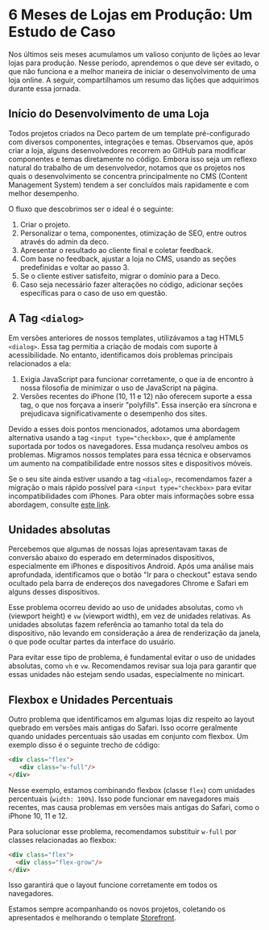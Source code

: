 # 6 Meses de Lojas em Produção: Um Estudo de Caso

Nos últimos seis meses acumulamos um valioso conjunto de lições ao levar lojas para produção. Nesse período, aprendemos o que deve ser evitado, o que não funciona e a melhor maneira de iniciar o desenvolvimento de uma loja online. A seguir, compartilhamos um resumo das lições que adquirimos durante essa jornada.

## Início do Desenvolvimento de uma Loja

Todos projetos criados na Deco partem de um template pré-configurado com diversos componentes, integrações e temas. Observamos que, após criar a loja, alguns desenvolvedores recorrem ao GitHub para modificar componentes e temas diretamente no código. Embora isso seja um reflexo natural do trabalho de um desenvolvedor, notamos que os projetos nos quais o desenvolvimento se concentra principalmente no CMS (Content Management System) tendem a ser concluídos mais rapidamente e com melhor desempenho.

O fluxo que descobrimos ser o ideal é o seguinte:

1. Criar o projeto.
2. Personalizar o tema, componentes, otimização de SEO, entre outros através do admin da deco.
3. Apresentar o resultado ao cliente final e coletar feedback.
4. Com base no feedback, ajustar a loja no CMS, usando as seções predefinidas e voltar ao passo 3.
6. Se o cliente estiver satisfeito, migrar o domínio para a Deco.
7. Caso seja necessário fazer alterações no código, adicionar seções específicas para o caso de uso em questão.

## A Tag `<dialog>`

Em versões anteriores de nossos templates, utilizávamos a tag HTML5 `<dialog>`. Essa tag permitia a criação de modais com suporte à acessibilidade. No entanto, identificamos dois problemas principais relacionados a ela:

1. Exigia JavaScript para funcionar corretamente, o que ia de encontro à nossa filosofia de minimizar o uso de JavaScript na página.
2. Versões recentes do iPhone (10, 11 e 12) não oferecem suporte a essa tag, o que nos forçava a inserir "polyfills". Essa inserção era síncrona e prejudicava significativamente o desempenho dos sites.

Devido a esses dois pontos mencionados, adotamos uma abordagem alternativa usando a tag `<input type="checkbox>`, que é amplamente suportada por todos os navegadores. Essa mudança resolveu ambos os problemas. Migramos nossos templates para essa técnica e observamos um aumento na compatibilidade entre nossos sites e dispositivos móveis.

Se o seu site ainda estiver usando a tag `<dialog>`, recomendamos fazer a migração o mais rápido possível para `<input type="checkbox>` para evitar incompatibilidades com iPhones. Para obter mais informações sobre essa abordagem, consulte [este link](https://daisyui.com/components/modal/#method-2-using-a-hidden-checkbox-legacy).

## Unidades absolutas

Percebemos que algumas de nossas lojas apresentavam taxas de conversão abaixo do esperado em determinados dispositivos, especialmente em iPhones e dispositivos Android. Após uma análise mais aprofundada, identificamos que o botão "Ir para o checkout" estava sendo ocultado pela barra de endereços dos navegadores Chrome e Safari em alguns desses dispositivos.

Esse problema ocorreu devido ao uso de unidades absolutas, como `vh` (viewport height) e `vw` (viewport width), em vez de unidades relativas. As unidades absolutas fazem referência ao tamanho total da tela do dispositivo, não levando em consideração a área de renderização da janela, o que pode ocultar partes da interface do usuário.

Para evitar esse tipo de problema, é fundamental evitar o uso de unidades absolutas, como `vh` e `vw`. Recomendamos revisar sua loja para garantir que essas unidades não estejam sendo usadas, especialmente no minicart.

## Flexbox e Unidades Percentuais

Outro problema que identificamos em algumas lojas diz respeito ao layout quebrado em versões mais antigas do Safari. Isso ocorre geralmente quando unidades percentuais são usadas em conjunto com flexbox. Um exemplo disso é o seguinte trecho de código:

```html
<div class="flex">
   <div class="w-full"/>
</div>
```

Nesse exemplo, estamos combinando flexbox (classe `flex`) com unidades percentuais (`width: 100%`). Isso pode funcionar em navegadores mais recentes, mas causa problemas em versões mais antigas do Safari, como o iPhone 10, 11 e 12.

Para solucionar esse problema, recomendamos substituir `w-full` por classes relacionadas ao flexbox:
 ```html
<div class="flex">
   <div class="flex-grow"/>
</div>
```

Isso garantirá que o layout funcione corretamente em todos os navegadores.


Estamos sempre acompanhando os novos projetos, coletando os apresentados e melhorando o template [Storefront](https://github.com/deco-sites/storefront).
